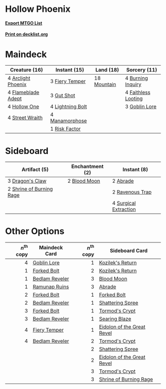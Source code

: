 # Hollow Phoenix

#### [Export MTGO List](../collection/Hollow%20Phoenix/Hollow%20Phoenix.txt)
#### [Print on decklist.org](http://decklist.org/?deckmain=4%09Arclight%20Phoenix%0A4%09Burning%20Inquiry%0A4%09Faithless%20Looting%0A3%09Fiery%20Temper%0A4%09Flameblade%20Adept%0A3%09Goblin%20Lore%0A3%09Gut%20Shot%0A4%09Hollow%20One%0A4%09Lightning%20Bolt%0A4%09Manamorphose%0A18%09Mountain%0A1%09Risk%20Factor%0A4%09Street%20Wraith&deckside=2%09Abrade%0A2%09Blood%20Moon%0A3%09Dragon's%20Claw%0A2%09Ravenous%20Trap%0A2%09Shrine%20of%20Burning%20Rage%0A4%09Surgical%20Extraction)
# Maindeck

|                                        Creature (16)                                        |                                       Instant (15)                                        |                                      Land (18)                                       |                                         Sorcery (11)                                         |
|---------------------------------------------------------------------------------------------|-------------------------------------------------------------------------------------------|--------------------------------------------------------------------------------------|----------------------------------------------------------------------------------------------|
|4 [Arclight Phoenix](http://gatherer.wizards.com/Pages/Card/Details.aspx?multiverseid=452841)|3 [Fiery Temper](http://gatherer.wizards.com/Pages/Card/Details.aspx?multiverseid=108880)  |18 [Mountain](http://gatherer.wizards.com/Pages/Card/Details.aspx?multiverseid=439604)|4 [Burning Inquiry](http://gatherer.wizards.com/Pages/Card/Details.aspx?multiverseid=191096)  |
|4 [Flameblade Adept](http://gatherer.wizards.com/Pages/Card/Details.aspx?multiverseid=426833)|3 [Gut Shot](http://gatherer.wizards.com/Pages/Card/Details.aspx?multiverseid=397673)      |                                                                                      |4 [Faithless Looting](http://gatherer.wizards.com/Pages/Card/Details.aspx?multiverseid=413670)|
|4 [Hollow One](http://gatherer.wizards.com/Pages/Card/Details.aspx?multiverseid=430852)      |4 [Lightning Bolt](http://gatherer.wizards.com/Pages/Card/Details.aspx?multiverseid=234704)|                                                                                      |3 [Goblin Lore](http://gatherer.wizards.com/Pages/Card/Details.aspx?multiverseid=6602)        |
|4 [Street Wraith](http://gatherer.wizards.com/Pages/Card/Details.aspx?multiverseid=370428)   |4 [Manamorphose](http://gatherer.wizards.com/Pages/Card/Details.aspx?multiverseid=370568)  |                                                                                      |                                                                                              |
|                                                                                             |1 [Risk Factor](http://gatherer.wizards.com/Pages/Card/Details.aspx?multiverseid=452863)   |                                                                                      |                                                                                              |


# Sideboard

|                                           Artifact (5)                                            |                                    Enchantment (2)                                    |                                          Instant (8)                                           |
|---------------------------------------------------------------------------------------------------|---------------------------------------------------------------------------------------|------------------------------------------------------------------------------------------------|
|3 [Dragon's Claw](http://gatherer.wizards.com/Pages/Card/Details.aspx?multiverseid=243481)         |2 [Blood Moon](http://gatherer.wizards.com/Pages/Card/Details.aspx?multiverseid=370419)|2 [Abrade](http://gatherer.wizards.com/Pages/Card/Details.aspx?multiverseid=430772)             |
|2 [Shrine of Burning Rage](http://gatherer.wizards.com/Pages/Card/Details.aspx?multiverseid=218018)|                                                                                       |2 [Ravenous Trap](http://gatherer.wizards.com/Pages/Card/Details.aspx?multiverseid=197537)      |
|                                                                                                   |                                                                                       |4 [Surgical Extraction](http://gatherer.wizards.com/Pages/Card/Details.aspx?multiverseid=397706)|


# Other Options

|*n*<sup>th</sup> copy|                                      Maindeck Card                                      |*n*<sup>th</sup> copy|                                           Sideboard Card                                            |
|--------------------:|-----------------------------------------------------------------------------------------|--------------------:|-----------------------------------------------------------------------------------------------------|
|                    4|[Goblin Lore](http://gatherer.wizards.com/Pages/Card/Details.aspx?multiverseid=6602)     |                    1|[Kozilek's Return](http://gatherer.wizards.com/Pages/Card/Details.aspx?multiverseid=407608)          |
|                    1|[Forked Bolt](http://gatherer.wizards.com/Pages/Card/Details.aspx?multiverseid=401702)   |                    2|[Kozilek's Return](http://gatherer.wizards.com/Pages/Card/Details.aspx?multiverseid=407608)          |
|                    1|[Bedlam Reveler](http://gatherer.wizards.com/Pages/Card/Details.aspx?multiverseid=414415)|                    3|[Blood Moon](http://gatherer.wizards.com/Pages/Card/Details.aspx?multiverseid=370419)                |
|                    1|[Ramunap Ruins](http://gatherer.wizards.com/Pages/Card/Details.aspx?multiverseid=430870) |                    3|[Abrade](http://gatherer.wizards.com/Pages/Card/Details.aspx?multiverseid=430772)                    |
|                    2|[Forked Bolt](http://gatherer.wizards.com/Pages/Card/Details.aspx?multiverseid=401702)   |                    1|[Forked Bolt](http://gatherer.wizards.com/Pages/Card/Details.aspx?multiverseid=401702)               |
|                    2|[Bedlam Reveler](http://gatherer.wizards.com/Pages/Card/Details.aspx?multiverseid=414415)|                    1|[Shattering Spree](http://gatherer.wizards.com/Pages/Card/Details.aspx?multiverseid=97233)           |
|                    3|[Forked Bolt](http://gatherer.wizards.com/Pages/Card/Details.aspx?multiverseid=401702)   |                    1|[Tormod's Crypt](http://gatherer.wizards.com/Pages/Card/Details.aspx?multiverseid=389723)            |
|                    3|[Bedlam Reveler](http://gatherer.wizards.com/Pages/Card/Details.aspx?multiverseid=414415)|                    1|[Searing Blaze](http://gatherer.wizards.com/Pages/Card/Details.aspx?multiverseid=270873)             |
|                    4|[Fiery Temper](http://gatherer.wizards.com/Pages/Card/Details.aspx?multiverseid=108880)  |                    1|[Eidolon of the Great Revel](http://gatherer.wizards.com/Pages/Card/Details.aspx?multiverseid=442117)|
|                    4|[Bedlam Reveler](http://gatherer.wizards.com/Pages/Card/Details.aspx?multiverseid=414415)|                    2|[Tormod's Crypt](http://gatherer.wizards.com/Pages/Card/Details.aspx?multiverseid=389723)            |
|                     |                                                                                         |                    2|[Shattering Spree](http://gatherer.wizards.com/Pages/Card/Details.aspx?multiverseid=97233)           |
|                     |                                                                                         |                    2|[Eidolon of the Great Revel](http://gatherer.wizards.com/Pages/Card/Details.aspx?multiverseid=442117)|
|                     |                                                                                         |                    3|[Tormod's Crypt](http://gatherer.wizards.com/Pages/Card/Details.aspx?multiverseid=389723)            |
|                     |                                                                                         |                    3|[Shrine of Burning Rage](http://gatherer.wizards.com/Pages/Card/Details.aspx?multiverseid=218018)    |

